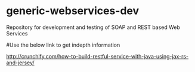 # generic-webservices-dev
Repository for development and testing of SOAP and REST based Web Services

#Use the below link to get indepth information

http://crunchify.com/how-to-build-restful-service-with-java-using-jax-rs-and-jersey/
